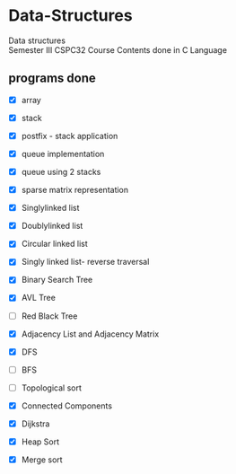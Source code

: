 # Data-Structures
Data structures   
Semester III CSPC32 Course Contents
done in C Language

## programs done
 - [x] array
 - [x] stack
 - [x] postfix - stack application
 - [x] queue implementation
 - [x] queue using 2 stacks
 - [x] sparse matrix representation
 - [x] Singlylinked list 
 - [x] Doublylinked list 
 - [x] Circular linked list 
 - [x] Singly linked list- reverse traversal
 - [x] Binary Search Tree
 - [x] AVL Tree
 - [ ] Red Black Tree
 - [x] Adjacency List and Adjacency Matrix
 - [x] DFS
 - [ ] BFS
 - [ ] Topological sort
 - [x] Connected Components
 - [x] Dijkstra
 - [x] Heap Sort
 - [x] Merge sort
 
